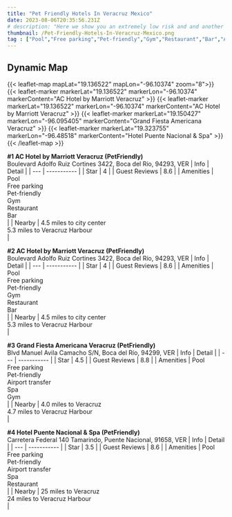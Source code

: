 ```yaml
---
title: "Pet Friendly Hotels In Veracruz Mexico"
date: 2023-08-06T20:35:56.231Z
# description: "Here we show you an extremely low risk and and another medium risk approach to earn passive income "
thumbnail: /Pet-Friendly-Hotels-In-Veracruz-Mexico.png
tag : ["Pool","Free parking","Pet-friendly","Gym","Restaurant","Bar","Airport transfer","Spa"]
---
```


## Dynamic Map
{{< leaflet-map  mapLat="19.136522" mapLon="-96.10374" zoom="8">}}
    {{< leaflet-marker markerLat="19.136522" markerLon="-96.10374" markerContent="AC Hotel by Marriott Veracruz" >}}
    {{< leaflet-marker markerLat="19.136522" markerLon="-96.10374" markerContent="AC Hotel by Marriott Veracruz" >}}
    {{< leaflet-marker markerLat="19.150427" markerLon="-96.095405" markerContent="Grand Fiesta Americana Veracruz" >}}
    {{< leaflet-marker markerLat="19.323755" markerLon="-96.48518" markerContent="Hotel Puente Nacional & Spa" >}}
{{< /leaflet-map >}}


**#1 AC Hotel by Marriott Veracruz (PetFriendly)**<br>Boulevard Adolfo Ruiz Cortines 3422, Boca del Río, 94293, VER
| Info | Detail |
| --- | ----------- |
| Star | 4 |
| Guest Reviews | 8.6 |
| Amenities | Pool<br>Free parking<br>Pet-friendly<br>Gym<br>Restaurant<br>Bar<br> |
| Nearby | 4.5 miles to city center<br>5.3 miles to Veracruz Harbour<br> |

**#2 AC Hotel by Marriott Veracruz (PetFriendly)**<br>Boulevard Adolfo Ruiz Cortines 3422, Boca del Río, 94293, VER
| Info | Detail |
| --- | ----------- |
| Star | 4 |
| Guest Reviews | 8.6 |
| Amenities | Pool<br>Free parking<br>Pet-friendly<br>Gym<br>Restaurant<br>Bar<br> |
| Nearby | 4.5 miles to city center<br>5.3 miles to Veracruz Harbour<br> |

**#3 Grand Fiesta Americana Veracruz (PetFriendly)**<br>Blvd Manuel Avila Camacho S/N, Boca del Río, 94299, VER
| Info | Detail |
| --- | ----------- |
| Star | 4.5 |
| Guest Reviews | 8.8 |
| Amenities | Pool<br>Free parking<br>Pet-friendly<br>Airport transfer<br>Spa<br>Gym<br> |
| Nearby | 4.0 miles to Veracruz<br>4.7 miles to Veracruz Harbour<br> |

**#4 Hotel Puente Nacional & Spa (PetFriendly)**<br>Carretera Federal 140 Tamarindo, Puente Nacional, 91658, VER
| Info | Detail |
| --- | ----------- |
| Star | 3.5 |
| Guest Reviews | 8.6 |
| Amenities | Pool<br>Free parking<br>Pet-friendly<br>Airport transfer<br>Spa<br>Restaurant<br> |
| Nearby | 25 miles to Veracruz<br>24 miles to Veracruz Harbour<br> |

